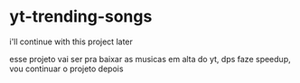 # yt-trending-songs
i'll continue with this project later

esse projeto vai ser pra baixar as musicas em alta do yt, dps faze speedup, vou continuar o projeto depois
